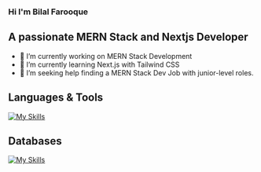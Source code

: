 ### Hi I'm Bilal Farooque
## A passionate MERN Stack and Nextjs Developer
- 🔭 I’m currently working on MERN Stack Development
- 🌱 I’m currently learning Next.js with Tailwind CSS
- 🤔 I’m seeking help finding a MERN Stack Dev Job with junior-level roles.

## Languages & Tools
[![My Skills](https://skillicons.dev/icons?i=html,css,js,bootstrap,react,git,figma,nextjs,nodejs,py,tailwind,ts,vercel,postman&perline=10)](https://skillicons.dev)

## Databases
[![My Skills](https://skillicons.dev/icons?i=express,firebase,mongodb,mysql,postgres&perline=10)](https://skillicons.dev)
<!--
**bilalfarooque/bilalfarooque** is a ✨ _special_ ✨ repository because its `README.md` (this file) appears on your GitHub profile.

Here are some ideas to get you started:

- 🔭 I’m currently working on ...
- 🌱 I’m currently learning ...
- 👯 I’m looking to collaborate on ...
- 🤔 I’m looking for help with ...
- 💬 Ask me about ...
- 📫 How to reach me: ...
- 😄 Pronouns: ...
- ⚡ Fun fact: ...
-->

